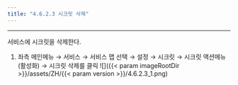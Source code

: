 ```yaml
---
title: "4.6.2.3 시크릿 삭제"
---
```


---
서비스에 시크릿을 삭제한다.

1. 좌측 메인메뉴 → 서비스 → 서비스 맵 선택 → 설정 → 시크릿 → 시크릿 액션메뉴\(활성화\) →  시크릿 삭제를 클릭
    ![]({{< param imageRootDir >}}/assets/ZH/{{< param version >}}/4.6.2.3_1.png)
